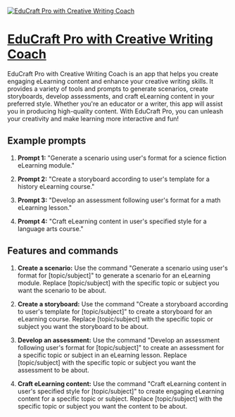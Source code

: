 [![EduCraft Pro with Creative Writing Coach](https://files.oaiusercontent.com/file-YUaRUzOrLjk16gZOgRTR8Jpk?se=2123-10-17T10%3A25%3A08Z&sp=r&sv=2021-08-06&sr=b&rscc=max-age%3D31536000%2C%20immutable&rscd=attachment%3B%20filename%3D08cc3ba5-e4e0-4be9-81ae-da589fa1fd72.png&sig=FMxNeNBYlhBfqSw3LIEh5tvUKgMphQXwvXuLpjNXafQ%3D)](https://chat.openai.com/g/g-fsaBXMEwJ-educraft-pro-with-creative-writing-coach)

# [EduCraft Pro with Creative Writing Coach](https://chat.openai.com/g/g-fsaBXMEwJ-educraft-pro-with-creative-writing-coach)

EduCraft Pro with Creative Writing Coach is an app that helps you create engaging eLearning content and enhance your creative writing skills. It provides a variety of tools and prompts to generate scenarios, create storyboards, develop assessments, and craft eLearning content in your preferred style. Whether you're an educator or a writer, this app will assist you in producing high-quality content. With EduCraft Pro, you can unleash your creativity and make learning more interactive and fun!

## Example prompts

1. **Prompt 1:** "Generate a scenario using user's format for a science fiction eLearning module."

2. **Prompt 2:** "Create a storyboard according to user's template for a history eLearning course."

3. **Prompt 3:** "Develop an assessment following user's format for a math eLearning lesson."

4. **Prompt 4:** "Craft eLearning content in user's specified style for a language arts course."

## Features and commands

1. **Create a scenario:** Use the command "Generate a scenario using user's format for [topic/subject]" to generate a scenario for an eLearning module. Replace [topic/subject] with the specific topic or subject you want the scenario to be about.

2. **Create a storyboard:** Use the command "Create a storyboard according to user's template for [topic/subject]" to create a storyboard for an eLearning course. Replace [topic/subject] with the specific topic or subject you want the storyboard to be about.

3. **Develop an assessment:** Use the command "Develop an assessment following user's format for [topic/subject]" to create an assessment for a specific topic or subject in an eLearning lesson. Replace [topic/subject] with the specific topic or subject you want the assessment to be about.

4. **Craft eLearning content:** Use the command "Craft eLearning content in user's specified style for [topic/subject]" to create engaging eLearning content for a specific topic or subject. Replace [topic/subject] with the specific topic or subject you want the content to be about.